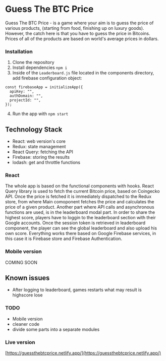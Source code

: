 # Guess The BTC Price

Guess The BTC Price - is a game where your aim is to guess the price of various products, (starting from food, finishing up on luxury goods). However, the catch here is that you have to guess the price in Bitcoins. Prices of all of the products are based on world's average prices in dollars.

### Installation

1. Clone the repository
2. Install dependencies `npm i`
3. Inside of the `Leaderboard.js` file located in the components directory, add firebase configuration object:

```
const firebaseApp = initializeApp({
  apiKey: "",
  authDomain: "",
  projectId: "",
});
```
4. Run the app with `npm start`


## Technology Stack

- React: web version's core
- Redux: state management
- React Query: fetching the API
- Firebase: storing the results
- lodash: get and throttle functions

### React

The whole app is based on the functional components with hooks. React Query library is used to fetch the current Bitcoin price, based on Coingecko API. Once the price is fetched it is immediately dispatched to the Redux store, from where Main comoponent fetches the price and calculates the price of a given product. Another part where API calls and asynchronous functions are used, is in the leaderboard modal part. In order to share the highest score, players have to loggin to the leaderboard section with their Google accounts. Once the session token is retrieved in leaderboard component, the player can see the global leaderboard and also upload his own score. Everything works there based on Google Firebase services, in this case it is Firebase store and Firebase Authentication.


### Mobile version

COMING SOON


## Known issues

- After logging to leaderboard, games restarts what may result is highscore lose

### TODO

- Mobile version
- cleaner code
- divide some parts into a separate modules

### Live version

[https://guessthebtcprice.netlify.app/](https://guessthebtcprice.netlify.app/)
